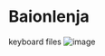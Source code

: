 # Baionlenja
keyboard files
![image](https://github.com/user-attachments/assets/a6e1e028-0399-44f1-ab59-5baa98b14dbb)
